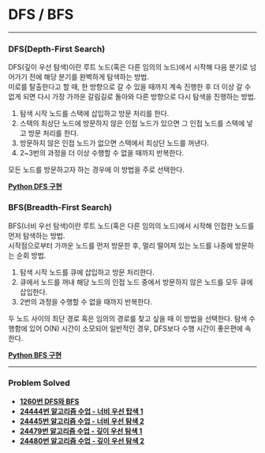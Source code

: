 # DFS / BFS

------

### DFS(Depth-First Search) 

DFS(깊이 우선 탐색)이란 루트 노드(혹은 다른 임의의 노드)에서 시작해 다음 분기로 넘어가기 전에 해당 분기를 완벽하게 탐색하는 방법.  
미로를 탈출한다고 할 때, 한 방향으로 갈 수 있을 때까지 계속 진행한 후 더 이상 갈 수 없게 되면 다시 가장 가까운 갈림길로 돌아와 다른 방향으로 다시 탐색을 진행하는 방법.  

1. 탐색 시작 노드를 스택에 삽입하고 방문 처리를 한다.
2. 스택의 최상단 노드에 방문하지 않은 인접 노드가 있으면 그 인접 노드를 스택에 넣고 방문 처리를 한다.
3. 방문하지 않은 인접 노드가 없으면 스택에서 최상단 노드를 꺼낸다.
4. 2~3번의 과정을 더 이상 수행할 수 없을 때까지 반복한다.

모든 노드를 방문하고자 하는 경우에 이 방법을 주로 선택한다.

[**Python DFS 구현**](https://github.com/ChanghyunRyu/Python_CodingTest_note/tree/main/dfs_bfs/24479_depth_first_search_1)

### BFS(Breadth-First Search)  

BFS(너비 우선 탐색)이란 루트 노드(혹은 다른 임의의 노드)에서 시작해 인접한 노드를 먼저 탐색하는 방법.  
시작점으로부터 가까운 노드를 먼저 방문한 후, 멀리 떨어져 있는 노드를 나중에 방문하는 순회 방법.  

1. 탐색 시작 노드를 큐에 삽입하고 방문 처리한다.
2. 큐에서 노드를 꺼내 해당 노드의 인접 노드 중에서 방문하지 않은 노드를 모두 큐에 삽입한다.
3. 2번의 과정을 수행할 수 없을 때까지 반복한다.

두 노드 사이의 최단 경로 혹은 임의의 경로를 찾고 싶을 때 이 방법을 선택한다.
탐색 수행함에 있어 O(N) 시간이 소모되어 일반적인 경우, DFS보다 수행 시간이 좋은편에 속한다.

[**Python BFS 구현**](https://github.com/ChanghyunRyu/Python_CodingTest_note/tree/main/dfs_bfs/24444_breadth_first_search_1)

------

### Problem Solved

- [**1260번 DFS와 BFS**](https://github.com/ChanghyunRyu/Python_CodingTest_note/tree/main/dfs_bfs/dfs_bfs)  
- [**24444번 알고리즘 수업 - 너비 우선 탑색 1**](https://github.com/ChanghyunRyu/Python_CodingTest_note/tree/main/dfs_bfs/24444_breadth_first_search_1)
- [**24445번 알고리즘 수업 - 너비 우선 탐색 2**](https://github.com/ChanghyunRyu/Python_CodingTest_note/tree/main/dfs_bfs/24445_breadth_first_search_2)
- [**24479번 알고리즘 수업 - 깊이 우선 탐색 1**](https://github.com/ChanghyunRyu/Python_CodingTest_note/tree/main/dfs_bfs/24479_depth_first_search_1)
- [**24480번 알고리즘 수업 - 깊이 우선 탐색 2**](https://github.com/ChanghyunRyu/Python_CodingTest_note/tree/main/dfs_bfs/24480_depth_first_search_2)